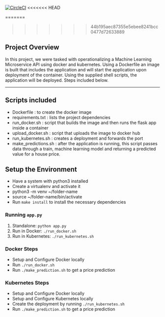 [![CircleCI](https://circleci.com/gh/BriiSkii/udmlproject/tree/master.svg?style=svg)](https://circleci.com/gh/BriiSkii/udmlproject/tree/master)
<<<<<<< HEAD

=======
>>>>>>> 44b195aec87355e5ebee8241bcc0477d72633889

## Project Overview

In this project, we were tasked with operationalizing a Machine Learning Microservice API using
docker and kubernetes.
Using a Dockerfile an image is built that includes the application and will start the application
upon deployment of the container. Using the supplied shell scripts, the application will be
deployed. Steps included below.

---

## Scripts included
- Dockerfile : to create the docker image
- requirements.txt : lists the project dependencies
- run_docker.sh : script that builds the image and then runs the flask app inside a container
- upload_docker.sh : script that uploads the image to docker hub
- run_kubernetes.sh : creates a deployment and forwards the port
- make_predictions.sh : after the application is running, this script passes data through
a train, machine learning model and returning a predicted value for a house price.

## Setup the Environment

* Have a system with python3 installed
* Create a virtualenv and activate it
* python3 -m venv ~/folder-name
* source ~/folder-name/bin/activate
* Run `make install` to install the necessary dependencies

### Running `app.py`

1. Standalone:  `python app.py`
2. Run in Docker:  `./run_docker.sh`
3. Run in Kubernetes:  `./run_kubernetes.sh`

### Docker Steps
* Setup and Configure Docker locally
* Run `./run_docker.sh`
* Run `./make_prediction.sh` to get a price prediction

### Kubernetes Steps

* Setup and Configure Docker locally
* Setup and Configure Kubernetes locally
* Create the deployment by running `./run_kubernetes.sh`
* Run `./make_prediction.sh` to get a price prediction
